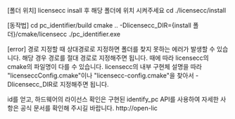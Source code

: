 [폴더 위치]
licensecc insall 후 해당 폴더에 위치 시켜주세요
cd ./licensecc/install

[동작법]
cd pc_identifier/build 
cmake .. -Dlicensecc_DIR={install 폴더}/cmake/licensecc
./pc_identifier.exe

[error]
경로 지정할 때 상대경로로 지정하면 폴더를 찾지 못하는 에러가 발생할 수 있습니다. 해당 경우 경로를 절대 경로로 지정해주면 됩니다.
때에 따라 licensecc의 cmake의 파일명이 다를 수 있습니다. licensecc의 내부 구현체 설명을 따라 "licenseccConfig.cmake"이나 "licensecc-config.cmake"을 찾아서 -Dlicensecc_DIR로 지정해주면 됩니다.

id를 얻고, 하드웨어의 라이선스 확인은 구현된 identify_pc API를 사용하여 자세한 사항은 공식 문서를 확인해 주시길 바랍니다.
http://open-lic
